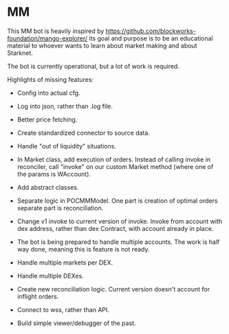 # MM

This MM bot is heavily inspired by https://github.com/blockworks-foundation/mango-explorer/
its goal and purpose is to be an educational material to whoever wants to learn about market making
and about Starknet.

The bot is currently operational, but a lot of work is required.

Highlights of missing features:
- Config into actual cfg.
- Log into json, rather than .log file.
- Better price fetching.
- Create standardized connector to source data.
- Handle "out of liquidity" situations.

- In Market class, add execution of orders. Instead of calling invoke in reconciler, call "invoke" on our custom Market method (where one of the params is WAccount).
- Add abstract classes.
- Separate logic in POCMMModel. One part is creation of optimal orders separate part is reconciliation.
- Change v1 invoke to current version of invoke. Invoke from account with dex address, rather than dex Contract, with account already in place.

- The bot is being prepared to handle multiple accounts. The work is half way done, meaning this is feature is not ready.
- Handle multiple markets per DEX.
- Handle multiple DEXes.

- Create new reconciliation logic. Current version doesn't account for inflight orders.
- Connect to wss, rather than API.
- Build simple viewer/debugger of the past.
